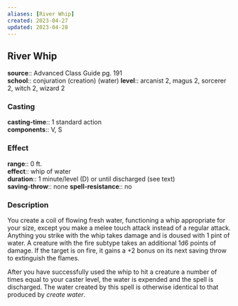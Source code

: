 ```yaml
---
aliases: [River Whip]
created: 2023-04-27
updated: 2023-04-28
---
```


## River Whip

**source**:: Advanced Class Guide pg. 191  
**school**:: conjuration (creation) (water)
**level**:: arcanist 2, magus 2, sorcerer 2, witch 2, wizard 2

### Casting

**casting-time**:: 1 standard action  
**components**:: V, S

### Effect

**range**:: 0 ft.  
**effect**:: whip of water  
**duration**:: 1 minute/level (D) or until discharged (see text)  
**saving-throw**:: none
**spell-resistance**:: no

### Description

You create a coil of flowing fresh water, functioning a whip appropriate for your size, except you make a melee touch attack instead of a regular attack. Anything you strike with the whip takes damage and is doused with 1 pint of water. A creature with the fire subtype takes an additional 1d6 points of damage. If the target is on fire, it gains a +2 bonus on its next saving throw to extinguish the flames.  
  
After you have successfully used the whip to hit a creature a number of times equal to your caster level, the water is expended and the spell is discharged. The water created by this spell is otherwise identical to that produced by *create water*.
